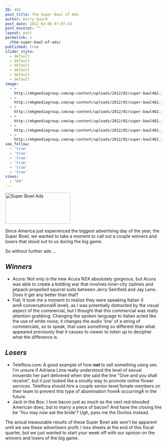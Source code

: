 ```yaml
---
ID: 492
post_title: The Super Bowl of Ads
author: Kerry Guard
post_date: 2012-02-06 07:07:43
post_excerpt: ""
layout: post
permalink: >
  /the-super-bowl-of-ads/
published: true
slider_style:
  - default
  - default
  - default
  - default
  - default
  - default
image:
  - >
    http://mkgmediagroup.com/wp-content/uploads/2012/02/super-bowl462.jpeg
  - >
    http://mkgmediagroup.com/wp-content/uploads/2012/02/super-bowl462.jpeg
  - >
    http://mkgmediagroup.com/wp-content/uploads/2012/02/super-bowl462.jpeg
  - >
    http://mkgmediagroup.com/wp-content/uploads/2012/02/super-bowl462.jpeg
  - >
    http://mkgmediagroup.com/wp-content/uploads/2012/02/super-bowl462.jpeg
  - >
    http://mkgmediagroup.com/wp-content/uploads/2012/02/super-bowl462.jpeg
seo_follow:
  - 'true'
  - 'true'
  - 'true'
  - 'true'
  - 'true'
  - 'true'
views:
  - "64"
---
```

<p style="text-align: left;"><img class="alignleft  wp-image-495" title="super bowl 46 ads" src="http://mkgmediagroup.com/wp-content/uploads/2012/02/super-bowl46-300x143.jpg" alt="Super Bowl Ads" width="210" height="100" /></p>
<p style="text-align: left;">Since America just experienced the biggest advertising day of the year, the Super Bowl, we wanted to take a moment to call out a couple winners and losers that stood out to us during the big game.</p>
<p style="text-align: left;">So without further ado ...</p>

<h2 style="text-align: left;"><em>Winners</em></h2>
<ul style="text-align: left;">
	<li>Acura: Not only is the new Acura NSX absolutely <em>gorgeous, </em>but Acura was able to create a bidding war that involves inner-city ziplines and jetpack-propelled squirrel suits between Jerry Seinfield and Jay Leno. Does it get any better than that?</li>
	<li>Fiat: It took me a moment to realize they were speaking Italian (I amÂ conversationalÂ level), as I was potentially distracted by the visual aspect of the commercial, but I thought that this commercial was really attention grabbing. Changing the spoken language to Italian acted like the use of white noise; it changes the audio 'line' of a string of commercials, so to speak, that uses something so different than what appeared previously that it causes to viewer to listen up to decipher what the difference is.</li>
</ul>
<h2 style="text-align: left;"><em>Losers</em></h2>
<ul style="text-align: left;">
	<li>Teleflora.com: A good example of how <em><strong>not </strong></em>to sell something using sex. I'm unsure if Adriana Lima really understood the level of sexual innuendo her part delivered when she said the line "Give and you shall receive", but it just looked like a smutty way to promote online flower services. Teleflora should hire a couple senior-level female members on their team to prevent this type of abomination fromÂ occurringÂ in the future.</li>
	<li>Jack in the Box: I love bacon just as much as the next red-blooded American does, but to marry a piece of bacon? And have the closing line be 'You may now eat the bride'? Ugh, pass me the Doritos instead.</li>
</ul>
<p style="text-align: left;">The actual measurable results of these Super Bowl ads won't be apparent until we see these advertisers profit / loss sheets at the end of this fiscal quarter, but we just wanted to start your week off with our opinion on the winners and losers of the big game.</p>